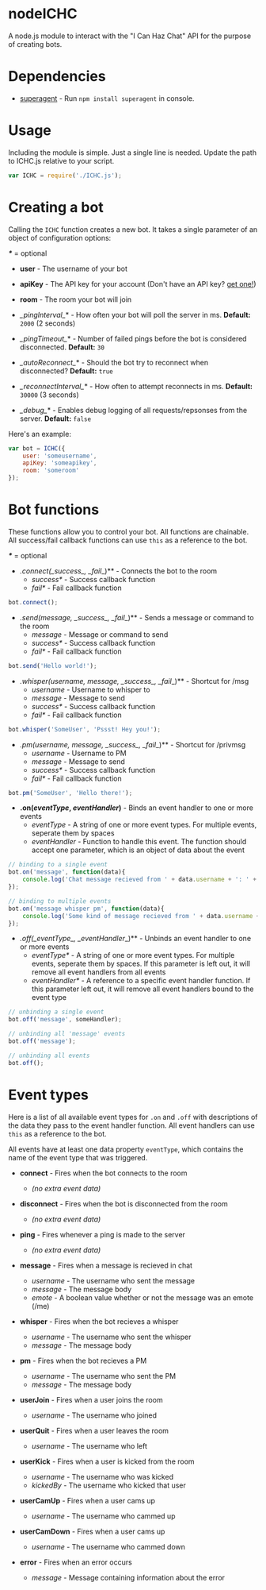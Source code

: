 nodeICHC
========

A node.js module to interact with the "I Can Haz Chat" API for the purpose of creating bots.

Dependencies
========
* [superagent](https://github.com/visionmedia/superagent) - Run `npm install superagent` in console.

Usage
========
Including the module is simple. Just a single line is needed. Update the path to ICHC.js relative to your script.
```javascript
var ICHC = require('./ICHC.js');
```

Creating a bot
========
Calling the `ICHC` function creates a new bot. It takes a single parameter of an object of configuration options:

**_*_** = optional

* **user** - The username of your bot

* **apiKey** - The API key for your account (Don't have an API key? [get one!](http://www.icanhazchat.com/settings/account_key))

* **room** - The room your bot will join

* **_pingInterval*_** - How often your bot will poll the server in ms. 
**Default:** `2000` (2 seconds)

* **_pingTimeout*_** - Number of failed pings before the bot is considered disconnected. 
**Default:** `30`

* **_autoReconnect*_**  - Should the bot try to reconnect when disconnected? 
**Default:** `true`

* **_reconnectInterval*_** - How often to attempt reconnects in ms. 
**Default:** `30000` (3 seconds)

* **_debug*_** - Enables debug logging of all requests/repsonses from the server.
**Default:** `false`

Here's an example:
```javascript
var bot = ICHC({
    user: 'someusername',
    apiKey: 'someapikey',
    room: 'someroom'
});
```

Bot functions
========
These functions allow you to control your bot. All functions are chainable. All success/fail callback functions can use `this` as a reference to the bot.

**_*_** = optional

* **.connect(_success*_, _fail*_)** - Connects the bot to the room
  * _success*_ - Success callback function
  * _fail*_ - Fail callback function

```javascript
bot.connect();
```

* **.send(_message_, _success*_, _fail*_)** - Sends a message or command to the room
  * _message_ - Message or command to send
  * _success*_ - Success callback function
  * _fail*_ - Fail callback function

```javascript
bot.send('Hello world!');
```

* **.whisper(_username_, _message_, _success*_, _fail*_)** - Shortcut for /msg
  * _username_ - Username to whisper to
  * _message_ - Message to send
  * _success*_ - Success callback function
  * _fail*_ - Fail callback function

```javascript
bot.whisper('SomeUser', 'Pssst! Hey you!');
```

* **.pm(_username_, _message_, _success*_, _fail*_)** - Shortcut for /privmsg
  * _username_ - Username to PM
  * _message_ - Message to send
  * _success*_ - Success callback function
  * _fail*_ - Fail callback function

```javascript
bot.pm('SomeUser', 'Hello there!');
```

* **.on(_eventType_, _eventHandler_)** - Binds an event handler to one or more events
  * _eventType_ - A string of one or more event types. For multiple events, seperate them by spaces
  * _eventHandler_ - Function to handle this event. The function should accept one parameter, which is an object of data about the event

```javascript
// binding to a single event
bot.on('message', function(data){
    console.log('Chat message recieved from ' + data.username + ': ' + data.message);
});

// binding to multiple events
bot.on('message whisper pm', function(data){
    console.log('Some kind of message recieved from ' + data.username + ': ' + data.message);
});
```

* **.off(_eventType*_, _eventHandler*_)** - Unbinds an event handler to one or more events
  * _eventType*_ - A string of one or more event types. For multiple events, seperate them by spaces. If this parameter is left out, it will remove all event handlers from all events
  * _eventHandler*_ - A reference to a specific event handler function. If this parameter left out, it will remove all event handlers bound to the event type

```javascript
// unbinding a single event
bot.off('message', someHandler);

// unbinding all 'message' events
bot.off('message');

// unbinding all events
bot.off(); 
```

Event types
========

Here is a list of all available event types for `.on` and `.off` with descriptions of the data they pass to the event handler function. All event handlers can use `this` as a reference to the bot.

All events have at least one data property `eventType`, which contains the name of the event type that was triggered.

* **connect** - Fires when the bot connects to the room
  * _(no extra event data)_

* **disconnect** - Fires when the bot is disconnected from the room
  * _(no extra event data)_

* **ping** - Fires whenever a ping is made to the server
  * _(no extra event data)_

* **message** - Fires when a message is recieved in chat
  * _username_ - The username who sent the message
  * _message_ - The message body
  * _emote_ - A boolean value whether or not the message was an emote (/me)

* **whisper** - Fires when the bot recieves a whisper
  * _username_ - The username who sent the whisper
  * _message_ - The message body

* **pm** - Fires when the bot recieves a PM
  * _username_ - The username who sent the PM
  * _message_ - The message body

* **userJoin** - Fires when a user joins the room
  * _username_ - The username who joined

* **userQuit** - Fires when a user leaves the room
  * _username_ - The username who left

* **userKick** - Fires when a user is kicked from the room
  * _username_ - The username who was kicked
  * _kickedBy_ - The username who kicked that user

* **userCamUp** - Fires when a user cams up
  * _username_ - The username who cammed up

* **userCamDown** - Fires when a user cams up
  * _username_ - The username who cammed down

* **error** - Fires when an error occurs
  * _message_ - Message containing information about the error